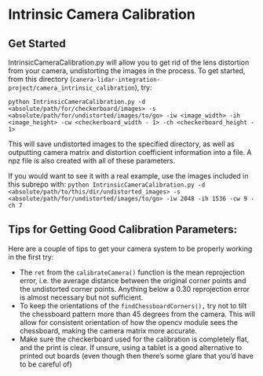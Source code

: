 # Intrinsic Camera Calibration

## Get Started
IntrinsicCameraCalibration.py will allow you to get rid of the lens distortion
from your camera, undistorting the images in the process. To get started, from this directory (`canera-lidar-integration-project/camera_intrinsic_calibration`), try:

`python IntrinsicCameraCalibration.py -d <absolute/path/for/checkerboard/images> -s <absolute/path/for/undistorted/images/to/go> -iw <image_width> -ih <image_height> -cw <checkerboard_width - 1> -ch <checkerboard_height - 1>`

This will save undistorted images to the specified directory, as well as outputting camera matrix and distortion coefficient information into a file.
A npz file is also created with all of these parameters.

If you would want to see it with a real example, use the images included in this subrepo with:
`python IntrinsicCameraCalibration.py -d <absolute/path/to/this/dir/undistorted_images> -s <absolute/path/for/undistorted/images/to/go> -iw 2048 -ih 1536 -cw 9 -ch 7`

## Tips for Getting Good Calibration Parameters: 
Here are a couple of tips to get your camera system to be properly working in the first try:

- The `ret` from the `calibrateCamera()` function is the mean reprojection error, i.e. the average distance between the original corner points and the undistorted corner points. Anything below a 0.30 reprojection error is almost necessary but not sufficient.
- To keep the orientations of the `findChessboardCorners(),` try not to tilt the chessboard pattern more than 45 degrees from the camera. This will allow for consistent orientation of how the opencv module sees the chessboard, making the camera matrix more accurate.
- Make sure the checkerboard used for the calibration is completely flat, and the print is clear. If unsure, using a tablet is a good alternative to printed out boards (even though then there’s some glare that you’d have to be careful of)

